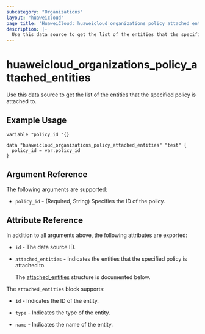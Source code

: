 ```yaml
---
subcategory: "Organizations"
layout: "huaweicloud"
page_title: "HuaweiCloud: huaweicloud_organizations_policy_attached_entities"
description: |-
  Use this data source to get the list of the entities that the specified policy is attached to.
---
```


# huaweicloud_organizations_policy_attached_entities

Use this data source to get the list of the entities that the specified policy is attached to.

## Example Usage

```hcl
variable "policy_id "{}

data "huaweicloud_organizations_policy_attached_entities" "test" {
  policy_id = var.policy_id
}
```

## Argument Reference

The following arguments are supported:

* `policy_id` - (Required, String) Specifies the ID of the policy.

## Attribute Reference

In addition to all arguments above, the following attributes are exported:

* `id` - The data source ID.

* `attached_entities` - Indicates the entities that the specified policy is attached to.

  The [attached_entities](#attached_entities_struct) structure is documented below.

<a name="attached_entities_struct"></a>
The `attached_entities` block supports:

* `id` - Indicates the ID of the entity.

* `type` - Indicates the type of the entity.

* `name` - Indicates the name of the entity.
